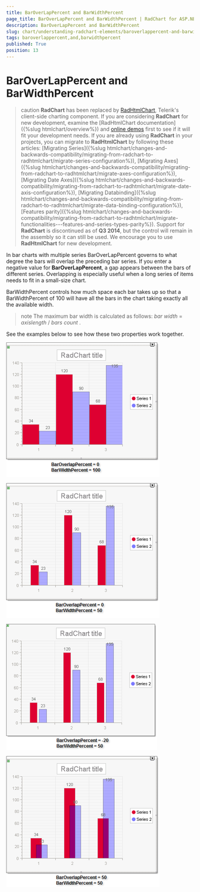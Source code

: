 ```yaml
---
title: BarOverLapPercent and BarWidthPercent
page_title: BarOverLapPercent and BarWidthPercent | RadChart for ASP.NET AJAX Documentation
description: BarOverLapPercent and BarWidthPercent
slug: chart/understanding-radchart-elements/baroverlappercent-and-barwidthpercent
tags: baroverlappercent,and,barwidthpercent
published: True
position: 13
---
```


# BarOverLapPercent and BarWidthPercent

>caution  **RadChart** has been replaced by [RadHtmlChart](http://www.telerik.com/products/aspnet-ajax/html-chart.aspx), Telerik's client-side charting component. If you are considering **RadChart** for new development, examine the [RadHtmlChart documentation]({%slug htmlchart/overview%}) and [online demos](http://demos.telerik.com/aspnet-ajax/htmlchart/examples/overview/defaultcs.aspx) first to see if it will fit your development needs. If you are already using **RadChart** in your projects, you can migrate to **RadHtmlChart** by following these articles: [Migrating Series]({%slug htmlchart/changes-and-backwards-compatibility/migrating-from-radchart-to-radhtmlchart/migrate-series-configuration%}), [Migrating Axes]({%slug htmlchart/changes-and-backwards-compatibility/migrating-from-radchart-to-radhtmlchart/migrate-axes-configuration%}), [Migrating Date Axes]({%slug htmlchart/changes-and-backwards-compatibility/migrating-from-radchart-to-radhtmlchart/migrate-date-axis-configuration%}), [Migrating Databinding]({%slug htmlchart/changes-and-backwards-compatibility/migrating-from-radchart-to-radhtmlchart/migrate-data-binding-configuration%}), [Features parity]({%slug htmlchart/changes-and-backwards-compatibility/migrating-from-radchart-to-radhtmlchart/migrate-functionalities---features-and-series-types-parity%}). Support for **RadChart** is discontinued as of **Q3 2014**, but the control will remain in the assembly so it can still be used. We encourage you to use **RadHtmlChart** for new development.

In bar charts with multiple series BarOverLapPercent governs to what degree the bars will overlap the preceding bar series. If you enter a negative value for **BarOverLapPercent**, a gap appears between the bars of different series. Overlapping is especially useful when a long series of items needs to fit in a small-size chart.

BarWidthPercent controls how much space each bar takes up so that a BarWidthPercent of 100 will have all the bars in the chart taking exactly all the available width.

>note The maximum bar width is calculated as follows: *bar width* = *axislength* / *bars*  *count* .

See the examples below to see how these two properties work together.

![](images/radchart-understandingelements021.png)

![](images/radchart-understandingelements022.png)

![](images/radchart-understandingelements023.png)

![](images/radchart-understandingelements024.png)
